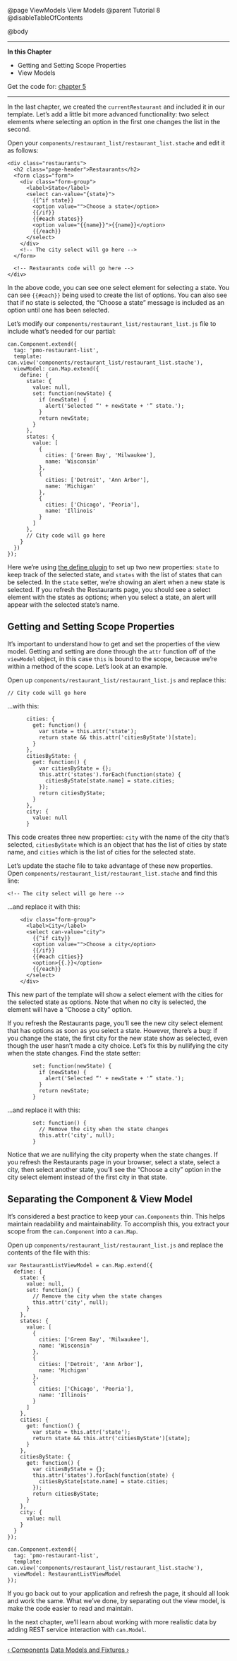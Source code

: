 @page ViewModels View Models
@parent Tutorial 8
@disableTableOfContents

@body

<div class="getting-started">

- - - -
**In this Chapter**
 - Getting and Setting Scope Properties
 - View Models

Get the code for: [chapter 5](https://github.com/bitovi/canjs/blob/minor/guides/examples/PlaceMyOrder/ch-5_canjs-getting-started.zip?raw=true)

- - -

In the last chapter, we created the `currentRestaurant` and included it in our
template. Let’s add a little bit more advanced functionality: two select elements
where selecting an option in the first one changes the list in the second.

Open your `components/restaurant_list/restaurant_list.stache` and edit it as follows:

```
<div class="restaurants">
  <h2 class="page-header">Restaurants</h2>
  <form class="form">
    <div class="form-group">
      <label>State</label>
      <select can-value="{state}">
        {{^if state}}
        <option value="">Choose a state</option>
        {{/if}}
        {{#each states}}
        <option value="{{name}}">{{name}}</option>
        {{/each}}
      </select>
    </div>
    <!-- The city select will go here -->
  </form>

  <!-- Restaurants code will go here -->
</div>
```

In the above code, you can see one select element for selecting a state. You can
see `{{#each}}` being used to create the list of options. You can also see that
if no state is selected, the “Choose a state” message is included as an option
until one has been selected.

Let’s modify our `components/restaurant_list/restaurant_list.js` file to include
what’s needed for our partial:

```
can.Component.extend({
  tag: 'pmo-restaurant-list',
  template: can.view('components/restaurant_list/restaurant_list.stache'),
  viewModel: can.Map.extend({
    define: {
      state: {
        value: null,
        set: function(newState) {
          if (newState) {
            alert('Selected “' + newState + '” state.');
          }
          return newState;
        }
      },
      states: {
        value: [
          {
            cities: ['Green Bay', 'Milwaukee'],
            name: 'Wisconsin'
          },
          {
            cities: ['Detroit', 'Ann Arbor'],
            name: 'Michigan'
          },
          {
            cities: ['Chicago', 'Peoria'],
            name: 'Illinois'
          }
        ]
      },
      // City code will go here
    }
  })
});
```

Here we’re using [the define plugin](TheDefinePlugin.html) to set up two new
properties: `state` to keep track of the selected state, and `states` with
the list of states that can be selected. In the `state` setter, we’re showing
an alert when a new state is selected. If you refresh the Restaurants page,
you should see a select element with the states as options; when you select
a state, an alert will appear with the selected state’s name.

## Getting and Setting Scope Properties
It’s important to understand how to get and set the properties
of the view model. Getting and setting are done through the `attr` function off of
the `viewModel` object, in this case `this` is bound to the scope, because we’re
within a method of the scope. Let’s look at an example.

Open up `components/restaurant_list/restaurant_list.js` and replace this:

```
// City code will go here
```

…with this:

```
      cities: {
        get: function() {
          var state = this.attr('state');
          return state && this.attr('citiesByState')[state];
        }
      },
      citiesByState: {
        get: function() {
          var citiesByState = {};
          this.attr('states').forEach(function(state) {
            citiesByState[state.name] = state.cities;
          });
          return citiesByState;
        }
      },
      city: {
        value: null
      }
```

This code creates three new properties: `city` with the name of the city
that’s selected, `citiesByState` which is an object that has the list of
cities by state name, and `cities` which is the list of cities for the
selected state.

Let’s update the stache file to take advantage of these new properties.
Open `components/restaurant_list/restaurant_list.stache` and find this line:

```
<!-- The city select will go here -->
```

…and replace it with this:

```
    <div class="form-group">
      <label>City</label>
      <select can-value="city">
        {{^if city}}
        <option value="">Choose a city</option>
        {{/if}}
        {{#each cities}}
        <option>{{.}}</option>
        {{/each}}
      </select>
    </div>
```

This new part of the template will show a select element with the cities
for the selected state as options. Note that when no city is selected,
the element will have a “Choose a city” option.

If you refresh the Restaurants page, you’ll see the new city select
element that has options as soon as you select a state. However, there’s
a bug: if you change the state, the first city for the new state show as
selected, even though the user hasn’t made a city choice. Let’s fix this
by nullifying the city when the state changes. Find the state setter:

```
        set: function(newState) {
          if (newState) {
            alert('Selected “' + newState + '” state.');
          }
          return newState;
        }
```

…and replace it with this:

```
        set: function() {
          // Remove the city when the state changes
          this.attr('city', null);
        }
```

Notice that we are nullifying the city property when the state changes.
If you refresh the Restaurants page in your browser, select a state,
select a city, then select another state, you’ll see the “Choose a city”
option in the city select element instead of the first city in that
state.

## Separating the Component & View Model
It’s considered a best practice to keep your `can.Components`
thin. This helps maintain readability and maintainability. To accomplish this,
you extract your scope from the `can.Component` into a `can.Map`.

Open up `components/restaurant_list/restaurant_list.js` and replace the
contents of the file with this:

```
var RestaurantListViewModel = can.Map.extend({
  define: {
    state: {
      value: null,
      set: function() {
        // Remove the city when the state changes
        this.attr('city', null);
      }
    },
    states: {
      value: [
        {
          cities: ['Green Bay', 'Milwaukee'],
          name: 'Wisconsin'
        },
        {
          cities: ['Detroit', 'Ann Arbor'],
          name: 'Michigan'
        },
        {
          cities: ['Chicago', 'Peoria'],
          name: 'Illinois'
        }
      ]
    },
    cities: {
      get: function() {
        var state = this.attr('state');
        return state && this.attr('citiesByState')[state];
      }
    },
    citiesByState: {
      get: function() {
        var citiesByState = {};
        this.attr('states').forEach(function(state) {
          citiesByState[state.name] = state.cities;
        });
        return citiesByState;
      }
    },
    city: {
      value: null
    }
  }
});

can.Component.extend({
  tag: 'pmo-restaurant-list',
  template: can.view('components/restaurant_list/restaurant_list.stache'),
  viewModel: RestaurantListViewModel
});
```

If you go back out to your application and refresh the page, it should all
look and work the same. What we’ve done, by
separating out the view model, is make the code easier to read and maintain.

In the next chapter, we’ll learn about working with more realistic data by
adding REST service interaction with `can.Model`.

- - -

<span class="pull-left">[&lsaquo; Components](Components.html)</span>
<span class="pull-right">[Data Models and Fixtures &rsaquo;](DataModelsAndFixtures.html)</span>

</div>
